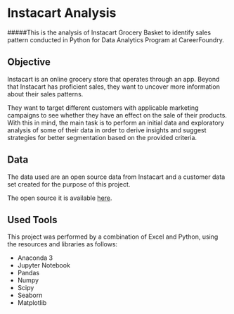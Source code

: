 # Instacart Analysis
#####This is the analysis of Instacart Grocery Basket to identify sales pattern conducted in Python for Data Analytics Program at CareerFoundry.



## Objective

Instacart is an online grocery store that operates through an app. Beyond that Instacart has proficient sales, they want to uncover more information about their sales patterns.

They want to target different customers with applicable marketing campaigns to see whether they have an effect on the sale of their products. With this in mind, the main task is to perform an initial data and exploratory analysis of some of their data in order to derive insights and suggest strategies for better segmentation based on the provided criteria.

## Data

The data used are an open source data from Instacart and a customer data set created for the purpose of this project.

The open source it is available [here](https://www.instacart.com/datasets/grocery-shopping-2017).

## Used Tools

This project was performed by a combination of Excel and Python, using the resources and libraries as follows:
- Anaconda 3
- Jupyter Notebook
- Pandas
- Numpy
- Scipy
- Seaborn
- Matplotlib
